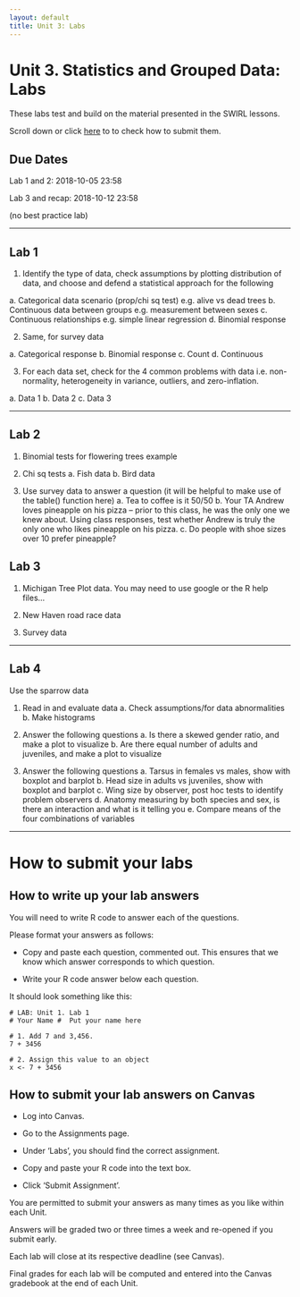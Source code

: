 ```yaml
---
layout: default
title: Unit 3: Labs
---
```



# Unit 3. Statistics and Grouped Data: Labs

These labs test and build on the material presented in the SWIRL lessons.

Scroll down or click [here](../unit3/labs.html#how-to-submit-your-labs) to to check how to submit them.

## Due Dates

Lab 1 and 2: 2018-10-05 23:58

Lab 3 and recap: 2018-10-12 23:58

(no best practice lab)

 - - -
 

## Lab 1

1. Identify the type of data, check assumptions by plotting distribution of data, and choose and defend a statistical approach for the following

  a. Categorical data scenario (prop/chi sq test) e.g. alive vs dead trees
  b. Continuous data between groups e.g. measurement between sexes
  c. Continuous relationships e.g. simple linear regression
  d. Binomial response


2. Same, for survey data

  a. Categorical response
  b. Binomial response
  c. Count
  d. Continuous


3. For each data set, check for the 4 common problems with data i.e. non-normality, heterogeneity in variance, outliers, and zero-inflation.

  a. Data 1
  b. Data 2
  c. Data 3

 - - -


## Lab 2

1. Binomial tests for flowering trees example

2. Chi sq tests
  a. Fish data
  b. Bird data

3. Use survey data to answer a question (it will be helpful to make use of the table() function here)
  a. Tea to coffee is it 50/50
  b. Your TA Andrew loves pineapple on his pizza – prior to this class, he was the only one we knew about. Using class responses, test whether Andrew is truly the only one who likes pineapple on his pizza.
  c. Do people with shoe sizes over 10 prefer pineapple?


## Lab 3


1. Michigan Tree Plot data. You may need to use google or the R help files…

2. New Haven road race data

3. Survey data

 - - -


## Lab 4

Use the sparrow data

1. Read in and evaluate data
  a. Check assumptions/for data abnormalities
  b. Make histograms

2. Answer the following questions
  a. Is there a skewed gender ratio, and make a plot to visualize
  b. Are there equal number of adults and juveniles, and make a plot to visualize

3. Answer the following questions
  a. Tarsus in females vs males, show with boxplot and barplot
  b. Head size in adults vs juveniles, show with boxplot and barplot
  c. Wing size by observer, post hoc tests to identify problem observers
  d. Anatomy measuring by both species and sex, is there an interaction and what is it telling you
  e. Compare means of the four combinations of variables


 
 - - -
 
# How to submit your labs

## How to write up your lab answers

You will need to write R code to answer each of the questions.

Please format your answers as follows:

 - Copy and paste each question, commented out. This ensures that we know which answer corresponds to which question.

  - Write your R code answer below each question.

It should look something like this:

```
# LAB: Unit 1. Lab 1
# Your Name #  Put your name here

# 1. Add 7 and 3,456.
7 + 3456

# 2. Assign this value to an object
x <- 7 + 3456
```

## How to submit your lab answers on Canvas

 - Log into Canvas.

 - Go to the Assignments page.

 - Under ‘Labs’, you should find the correct assignment.

 - Copy and paste your R code into the text box.

 - Click ‘Submit Assignment’.

You are permitted to submit your answers as many times as you like within each Unit.

Answers will be graded two or three times a week and re-opened if you submit early.

Each lab will close at its respective deadline (see Canvas).

Final grades for each lab will be computed and entered into the Canvas gradebook at the end of each Unit.


